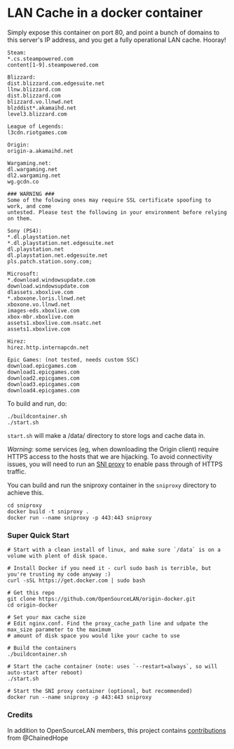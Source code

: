 # LAN Cache in a docker container

Simply expose this container on port 80, and point a bunch of domains to this server's IP address, 
and you get a fully operational LAN cache. Hooray!

```
Steam:
*.cs.steampowered.com
content[1-9].steampowered.com

Blizzard:
dist.blizzard.com.edgesuite.net
llnw.blizzard.com
dist.blizzard.com
blizzard.vo.llnwd.net
blzddist*.akamaihd.net
level3.blizzard.com

League of Legends:
l3cdn.riotgames.com

Origin:
origin-a.akamaihd.net

Wargaming.net:
dl.wargaming.net
dl2.wargaming.net
wg.gcdn.co

### WARNING ###
Some of the folowing ones may require SSL certificate spoofing to work, and come
untested. Please test the following in your environment before relying on them. 

Sony (PS4):
*.dl.playstation.net 
*.dl.playstation.net.edgesuite.net 
dl.playstation.net 
dl.playstation.net.edgesuite.net 
pls.patch.station.sony.com;

Microsoft:
*.download.windowsupdate.com 
download.windowsupdate.com 
dlassets.xboxlive.com 
*.xboxone.loris.llnwd.net 
xboxone.vo.llnwd.net 
images-eds.xboxlive.com 
xbox-mbr.xboxlive.com 
assets1.xboxlive.com.nsatc.net 
assets1.xboxlive.com

Hirez:
hirez.http.internapcdn.net

Epic Games: (not tested, needs custom SSC)
download.epicgames.com 
download1.epicgames.com 
download2.epicgames.com 
download3.epicgames.com 
download4.epicgames.com 
```

To build and run, do:
```
./buildcontainer.sh
./start.sh
```

`start.sh` will make a /data/ directory to store logs and cache data in. 

*Warning*: some services (eg, when downloading the Origin client) require HTTPS access to the 
hosts that we are hijacking. To avoid connectivity issues, you will need to run an 
[SNI proxy](https://github.com/dlundquist/sniproxy) to enable pass through of HTTPS traffic. 

You can build and run the sniproxy container in the `sniproxy` directory to achieve this. 

```
cd sniproxy
docker build -t sniproxy .
docker run --name sniproxy -p 443:443 sniproxy
```

### Super Quick Start
```
# Start with a clean install of linux, and make sure `/data` is on a volume with plent of disk space.

# Install Docker if you need it - curl sudo bash is terrible, but you're trusting my code anyway :)
curl -sSL https://get.docker.com | sudo bash

# Get this repo
git clone https://github.com/OpenSourceLAN/origin-docker.git
cd origin-docker

# Set your max cache size
# Edit nginx.conf. Find the proxy_cache_path line and udpate the max_size parameter to the maximum
# amount of disk space you would like your cache to use

# Build the containers
./buildcontainer.sh

# Start the cache container (note: uses `--restart=always`, so will auto-start after reboot)
./start.sh

# Start the SNI proxy container (optional, but recommended)
docker run --name sniproxy -p 443:443 sniproxy
```

### Credits
In addition to OpenSourceLAN members, this project contains [contributions](https://github.com/OpenSourceLAN/origin-docker/pull/1) from @ChainedHope
